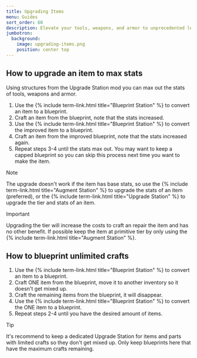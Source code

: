```yaml
---
title: Upgrading Items
menu: Guides
sort_order: 60
description: Elevate your tools, weapons, and armor to unprecedented levels of power.
jumbotron:
  background:
    image: upgrading-items.png
    position: center top
---
```


## How to upgrade an item to max stats

Using structures from the Upgrade Station mod you can max out the stats of tools, weapons and armor.

1.  Use the {% include term-link.html title="Blueprint Station" %} to convert an item to a blueprint.
2.  Craft an item from the blueprint, note that the stats increased.
3.  Use the {% include term-link.html title="Blueprint Station" %} to convert the improved item to a blueprint.
4.  Craft an item from the improved blueprint, note that the stats increased again.
5.  Repeat steps 3-4 until the stats max out. You may want to keep a capped blueprint so you can skip this process next time you want to make the item.

> [!NOTE]
> The upgrade doesn't work if the item has base stats, so use the {% include term-link.html title="Augment Station" %} to upgrade the stats of an item (preferred), or the {% include term-link.html title="Upgrade Station" %} to upgrade the tier and stats of an item.

> [!IMPORTANT]
> Upgrading the tier will increase the costs to craft an repair the item and has no other benefit. If possible keep the item at primitive tier by only using the {% include term-link.html title="Augment Station" %}.

## How to blueprint unlimited crafts

1.  Use the {% include term-link.html title="Blueprint Station" %} to convert an item to a blueprint.
2.  Craft ONE item from the blueprint, move it to another inventory so it doesn't get mixed up.
3.  Craft the remaining items from the blueprint, it will disappear.
4.  Use the {% include term-link.html title="Blueprint Station" %} to convert the ONE item to a blueprint.
5.  Repeat steps 2-4 until you have the desired amount of items.

> [!TIP]
> It's recommend to keep a dedicated Upgrade Station for items and parts with limited crafts so they don't get mixed up. Only keep blueprints here that have the maximum crafts remaining.